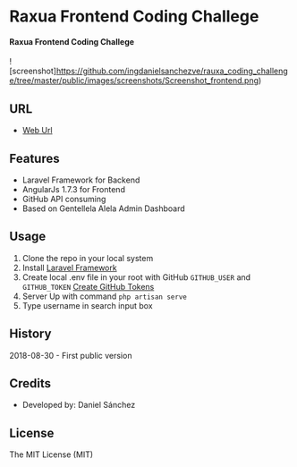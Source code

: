 # Raxua Frontend Coding Challege

#### Raxua Frontend Coding Challege

![screenshot]https://github.com/ingdanielsanchezve/rauxa_coding_challenge/tree/master/public/images/screenshots/Screenshot_frontend.png)

## URL
* [Web Url](https://rauxa.ml)

## Features
* Laravel Framework for Backend
* AngularJs 1.7.3 for Frontend
* GitHub API consuming
* Based on Gentellela Alela Admin Dashboard

## Usage
1. Clone the repo in your local system
2. Install [Laravel Framework ](https://laravel.com/docs/5.6/installation)
3. Create local .env file in your root with GitHub ```GITHUB_USER``` and ```GITHUB_TOKEN``` [Create GitHub Tokens](https://github.com/settings/tokens)
3. Server Up with command ```php artisan serve```
4. Type username in search input box


## History
2018-08-30 - First public version

## Credits
- Developed by: Daniel Sánchez

## License
The MIT License (MIT)